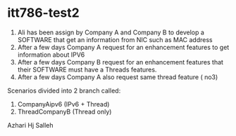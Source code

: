 # itt786-test2
1.	Ali has been assign by Company A and Company B to develop  a SOFTWARE  that get an information from  NIC such as MAC address
2.	After a few days  Company A  request for an enhancement  features to get information about IPV6 
3.	After a few days  Company B request for an enhancement features   that their SOFTWARE must have a Threads features.
4.	After a few  days Company A also request   same thread feature  ( no3)

Scenarios divided into 2 branch called:
1) CompanyAipv6 (IPv6 + Thread)
2) ThreadCompanyB (Thread only)

Azhari Hj Salleh

